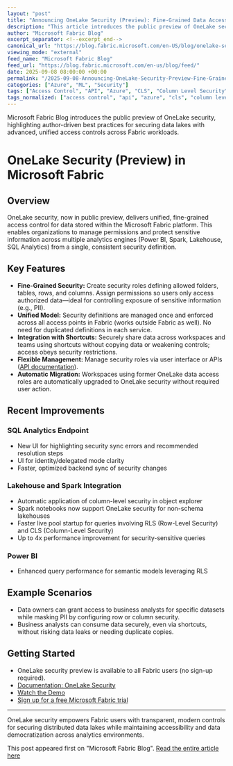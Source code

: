 ```yaml
---
layout: "post"
title: "Announcing OneLake Security (Preview): Fine-Grained Data Access Control in Microsoft Fabric"
description: "This article introduces the public preview of OneLake security in Microsoft Fabric, offering a comprehensive overview of its fine-grained access control model for data lakes. It covers core concepts, key features (role-based access, row/column-level security, integration with SQL Analytics, Lakehouse, Spark, and Power BI), performance improvements, and how data owners can secure and democratize data access without duplicating data. Readers will learn practical steps to manage permissions and streamline security for analytics workloads across Fabric, enabling secure, scalable data governance."
author: "Microsoft Fabric Blog"
excerpt_separator: <!--excerpt_end-->
canonical_url: "https://blog.fabric.microsoft.com/en-US/blog/onelake-security-is-now-available-in-public-preview/"
viewing_mode: "external"
feed_name: "Microsoft Fabric Blog"
feed_url: "https://blog.fabric.microsoft.com/en-us/blog/feed/"
date: 2025-09-08 08:00:00 +00:00
permalink: "/2025-09-08-Announcing-OneLake-Security-Preview-Fine-Grained-Data-Access-Control-in-Microsoft-Fabric.html"
categories: ["Azure", "ML", "Security"]
tags: ["Access Control", "API", "Azure", "CLS", "Column Level Security", "Data Democratization", "Data Governance", "Data Lake Security", "Fabric Lakehouse", "Microsoft Fabric", "ML", "News", "OneLake", "Power BI", "RLS", "Role Based Access", "Row Level Security", "Security", "Security Roles", "Shortcuts", "Spark", "SQL Analytics Endpoint"]
tags_normalized: ["access control", "api", "azure", "cls", "column level security", "data democratization", "data governance", "data lake security", "fabric lakehouse", "microsoft fabric", "ml", "news", "onelake", "power bi", "rls", "role based access", "row level security", "security", "security roles", "shortcuts", "spark", "sql analytics endpoint"]
---
```


Microsoft Fabric Blog introduces the public preview of OneLake security, highlighting author-driven best practices for securing data lakes with advanced, unified access controls across Fabric workloads.<!--excerpt_end-->

# OneLake Security (Preview) in Microsoft Fabric

## Overview

OneLake security, now in public preview, delivers unified, fine-grained access control for data stored within the Microsoft Fabric platform. This enables organizations to manage permissions and protect sensitive information across multiple analytics engines (Power BI, Spark, Lakehouse, SQL Analytics) from a single, consistent security definition.

## Key Features

- **Fine-Grained Security:** Create security roles defining allowed folders, tables, rows, and columns. Assign permissions so users only access authorized data—ideal for controlling exposure of sensitive information (e.g., PII).
- **Unified Model:** Security definitions are managed once and enforced across all access points in Fabric (works outside Fabric as well). No need for duplicated definitions in each service.
- **Integration with Shortcuts:** Securely share data across workspaces and teams using shortcuts without copying data or weakening controls; access obeys security restrictions.
- **Flexible Management:** Manage security roles via user interface or APIs ([API documentation](https://learn.microsoft.com/rest/api/fabric/core/onelake-data-access-security)).
- **Automatic Migration:** Workspaces using former OneLake data access roles are automatically upgraded to OneLake security without required user action.

## Recent Improvements

### SQL Analytics Endpoint

- New UI for highlighting security sync errors and recommended resolution steps
- UI for identity/delegated mode clarity
- Faster, optimized backend sync of security changes

### Lakehouse and Spark Integration

- Automatic application of column-level security in object explorer
- Spark notebooks now support OneLake security for non-schema lakehouses
- Faster live pool startup for queries involving RLS (Row-Level Security) and CLS (Column-Level Security)
- Up to 4x performance improvement for security-sensitive queries

### Power BI

- Enhanced query performance for semantic models leveraging RLS

## Example Scenarios

- Data owners can grant access to business analysts for specific datasets while masking PII by configuring row or column security.
- Business analysts can consume data securely, even via shortcuts, without risking data leaks or needing duplicate copies.

## Getting Started

- OneLake security preview is available to all Fabric users (no sign-up required).
- [Documentation: OneLake Security](https://learn.microsoft.com/fabric/onelake/onelake-shortcut-security)
- [Watch the Demo](https://youtu.be/phFm4c7J8Ic)
- [Sign up for a free Microsoft Fabric trial](https://app.fabric.microsoft.com/)

---

OneLake security empowers Fabric users with transparent, modern controls for securing distributed data lakes while maintaining accessibility and data democratization across analytics environments.

This post appeared first on "Microsoft Fabric Blog". [Read the entire article here](https://blog.fabric.microsoft.com/en-US/blog/onelake-security-is-now-available-in-public-preview/)
